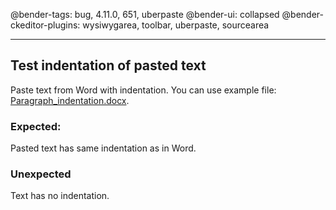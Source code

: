@bender-tags: bug, 4.11.0, 651, uberpaste
@bender-ui: collapsed
@bender-ckeditor-plugins: wysiwygarea, toolbar, uberpaste, sourcearea

----

## Test indentation of pasted text

Paste text from Word with indentation. You can use example file: [Paragraph_indentation.docx](../generated/_fixtures/Paragraph_indentation/Paragraph_indentation.docx).

### Expected:

Pasted text has same indentation as in Word.

### Unexpected

Text has no indentation.
